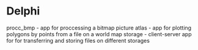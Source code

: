 # Delphi

procc_bmp - app for proccessing a bitmap picture
atlas - app for plotting polygons by points from a file on a world map
storage - client-server app for for transferring and storing files on different storages
